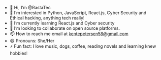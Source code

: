 - 👋 Hi, I’m @RastaTec
- 👀 I’m interested in Python, JavaScript, React.js, Cyber Security and Ethical hacking, anything tech really!
- 🌱 I’m currently learning React.js and Cyber security
- 💞️ I’m looking to collaborate on open source platforms.
- 📫 How to reach me email at kentepetersen58@gmail.com
- 😄 Pronouns: She/Her
- ⚡ Fun fact: I love music, dogs, coffee, reading novels and learning knew hobbies!

<!---
RastaTec/RastaTec is a ✨ special ✨ repository because its `README.md` (this file) appears on your GitHub profile.
You can click the Preview link to take a look at your changes.
--->
